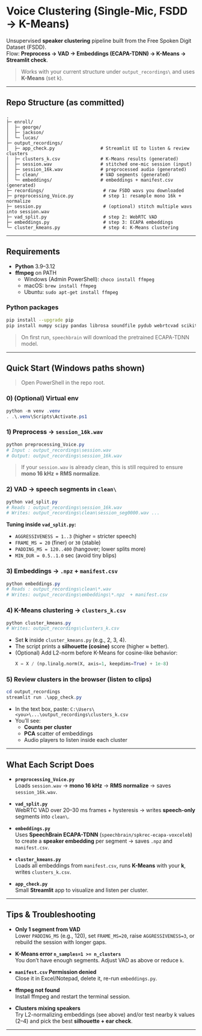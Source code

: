 # Voice Clustering (Single-Mic, FSDD → K-Means)

Unsupervised **speaker clustering** pipeline built from the Free Spoken Digit Dataset (FSDD).  
Flow: **Preprocess → VAD → Embeddings (ECAPA-TDNN) → K-Means → Streamlit check**.

> Works with your current structure under `output_recordings\` and uses **K-Means** (set k).

---

## Repo Structure (as committed)

```
.
├─ enroll/
│  ├─ george/
│  ├─ jackson/
│  └─ lucas/
├─ output_recordings/
│  ├─ app_check.py                 # Streamlit UI to listen & review clusters
│  ├─ clusters_k.csv               # K-Means results (generated)
│  ├─ session.wav                  # stitched one-mic session (input)
│  ├─ session_16k.wav              # preprocessed audio (generated)
│  ├─ clean/                       # VAD segments (generated)
│  └─ embeddings/                  # embeddings + manifest.csv (generated)
├─ recordings/                      # raw FSDD wavs you downloaded
├─ preprocessing_Voice.py           # step 1: resample mono 16k + normalize
├─ session.py                       # (optional) stitch multiple wavs into session.wav
├─ vad_split.py                     # step 2: WebRTC VAD
├─ embeddings.py                    # step 3: ECAPA embeddings
└─ cluster_kmeans.py                # step 4: K-Means clustering
```

---

## Requirements

- **Python** 3.9–3.12  
- **ffmpeg** on PATH  
  - Windows (Admin PowerShell): `choco install ffmpeg`  
  - macOS: `brew install ffmpeg`  
  - Ubuntu: `sudo apt-get install ffmpeg`

### Python packages

```bash
pip install --upgrade pip
pip install numpy scipy pandas librosa soundfile pydub webrtcvad scikit-learn torch torchaudio speechbrain faster-whisper matplotlib streamlit
```

> On first run, `speechbrain` will download the pretrained ECAPA-TDNN model.

---

## Quick Start (Windows paths shown)

> Open PowerShell in the repo root.

### 0) (Optional) Virtual env
```powershell
python -m venv .venv
. .\.venv\Scripts\Activate.ps1
```

### 1) Preprocess → `session_16k.wav`
```powershell
python preprocessing_Voice.py
# Input : output_recordings\session.wav
# Output: output_recordings\session_16k.wav
```

> If your `session.wav` is already clean, this is still required to ensure **mono 16 kHz + RMS normalize**.

### 2) VAD → speech segments in `clean\`
```powershell
python vad_split.py
# Reads : output_recordings\session_16k.wav
# Writes: output_recordings\clean\session_seg0000.wav ...
```

**Tuning inside `vad_split.py`:**
- `AGGRESSIVENESS = 1..3` (higher = stricter speech)  
- `FRAME_MS = 20` (finer) or `30` (stable)  
- `PADDING_MS = 120..400` (hangover; lower splits more)  
- `MIN_DUR = 0.5..1.0` sec (avoid tiny blips)

### 3) Embeddings → `.npz` + `manifest.csv`
```powershell
python embeddings.py
# Reads : output_recordings\clean\*.wav
# Writes: output_recordings\embeddings\*.npz  + manifest.csv
```

### 4) K-Means clustering → `clusters_k.csv`
```powershell
python cluster_kmeans.py
# Writes: output_recordings\clusters_k.csv
```

- Set **k** inside `cluster_kmeans.py` (e.g., 2, 3, 4).  
- The script prints a **silhouette (cosine)** score (higher ≈ better).  
- (Optional) Add L2-norm before K-Means for cosine-like behavior:
  ```python
  X = X / (np.linalg.norm(X, axis=1, keepdims=True) + 1e-8)
  ```

### 5) Review clusters in the browser (listen to clips)
```powershell
cd output_recordings
streamlit run .\app_check.py
```
- In the text box, paste: `C:\Users\<you>\...\output_recordings\clusters_k.csv`  
- You’ll see:
  - **Counts per cluster**
  - **PCA** scatter of embeddings
  - Audio players to listen inside each cluster

---

## What Each Script Does

- **`preprocessing_Voice.py`**  
  Loads `session.wav` → **mono 16 kHz** → **RMS normalize** → saves `session_16k.wav`.

- **`vad_split.py`**  
  WebRTC VAD over 20–30 ms frames + hysteresis → writes **speech-only** segments into `clean\`.

- **`embeddings.py`**  
  Uses **SpeechBrain ECAPA-TDNN** (`speechbrain/spkrec-ecapa-voxceleb`) to create a **speaker embedding** per segment → saves `.npz` and `manifest.csv`.

- **`cluster_kmeans.py`**  
  Loads all embeddings from `manifest.csv`, runs **K-Means** with your **k**, writes `clusters_k.csv`.

- **`app_check.py`**  
  Small **Streamlit** app to visualize and listen per cluster.

---

## Tips & Troubleshooting

- **Only 1 segment from VAD**  
  Lower `PADDING_MS` (e.g., 120), set `FRAME_MS=20`, raise `AGGRESSIVENESS=3`, or rebuild the session with longer gaps.

- **K-Means error `n_samples=1 >= n_clusters`**  
  You don’t have enough segments. Adjust VAD as above or reduce `k`.

- **`manifest.csv` Permission denied**  
  Close it in Excel/Notepad, delete it, re-run `embeddings.py`.

- **ffmpeg not found**  
  Install ffmpeg and restart the terminal session.

- **Clusters mixing speakers**  
  Try L2-normalizing embeddings (see above) and/or test nearby k values (2–4) and pick the best **silhouette + ear check**.

---

